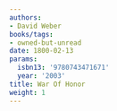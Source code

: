 ```yaml
---
authors:
- David Weber
books/tags:
- owned-but-unread
date: 1800-02-13
params:
  isbn13: '9780743471671'
  year: '2003'
title: War Of Honor
weight: 1
---
```



<!--more-->